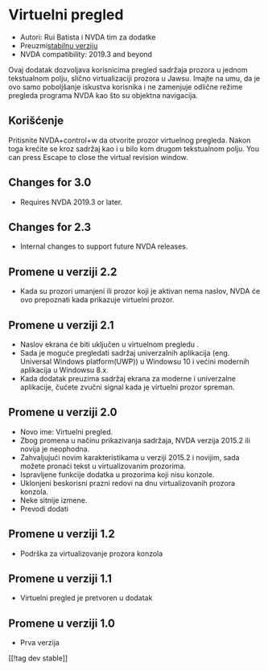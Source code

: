 # Virtuelni pregled #

* Autori: Rui Batista i NVDA tim za dodatke
* Preuzmi[stabilnu verziju][1]
* NVDA compatibility: 2019.3 and beyond

Ovaj dodatak dozvoljava korisnicima pregled sadržaja prozora u jednom
tekstualnom polju, slično virtualizaciji prozora u Jawsu.  Imajte na umu, da
je ovo samo poboljšanje iskustva korisnika i ne zamenjuje odlične režime
pregleda programa NVDA kao što su objektna navigacija.

## Korišćenje ##

Pritisnite NVDA+control+w da otvorite prozor virtuelnog pregleda.  Nakon
toga krećite se kroz sadržaj kao i u bilo kom drugom tekstualnom polju.  You
can press Escape to close the virtual revision window.

## Changes for 3.0

* Requires NVDA 2019.3 or later.

## Changes for 2.3

* Internal changes to support future NVDA releases.

## Promene u verziji 2.2

* Kada su prozori umanjeni ili prozor koji je aktivan nema naslov, NVDA će
  ovo prepoznati kada prikazuje virtuelni prozor.

## Promene u verziji 2.1

* Naslov ekrana će biti uključen u virtuelnom pregledu .
* Sada je moguće pregledati sadržaj univerzalnih aplikacija (eng. Universal
  Windows platform(UWP)) u Windowsu 10 i većini modernih aplikacija u
  Windowsu 8.x.
* Kada dodatak preuzima sadržaj ekrana za moderne i univerzalne aplikacije,
  čućete zvučni signal kada je virtuelni prozor spreman.

## Promene u verziji 2.0

* Novo ime: Virtuelni pregled.
* Zbog promena u načinu prikazivanja sadržaja, NVDA verzija 2015.2 ili
  novija je neophodna.
* Zahvaljujući novim karakteristikama u verziji 2015.2 i novijim, sada
  možete pronaći tekst u virtualizovanim prozorima.
* Ispravljene funkcije dodatka u prozorima koji nisu konzole.
* Uklonjeni beskorisni prazni redovi na dnu virtualizovanih prozora konzola.
* Neke sitnije izmene.
* Prevodi dodati

## Promene u verziji 1.2

* Podrška za virtualizovanje prozora konzola

## Promene u verziji 1.1

* Virtuelni pregled je pretvoren u dodatak

## Promene u verziji 1.0

* Prva verzija

[[!tag dev stable]]

[1]: https://addons.nvda-project.org/files/get.php?file=VR
